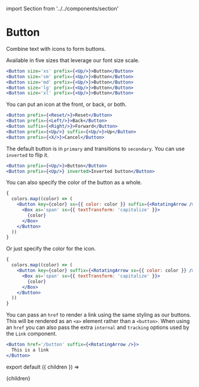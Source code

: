 import Section from '../../components/section'

# Button

Combine text with icons to form buttons.

Available in five sizes that leverage our font size scale.

```jsx live=True
<Button size='xs' prefix={<Up/>}>Button</Button>
<Button size='sm' prefix={<Up/>}>Button</Button>
<Button size='md' prefix={<Up/>}>Button</Button>
<Button size='lg' prefix={<Up/>}>Button</Button>
<Button size='xl' prefix={<Up/>}>Button</Button>
```

You can put an icon at the front, or back, or both.

```jsx live=True
<Button prefix={<Reset/>}>Reset</Button>
<Button prefix={<Left/>}>Back</Button>
<Button suffix={<Right/>}>Forward</Button>
<Button prefix={<Up/>} suffix={<Up/>}>Up</Button>
<Button prefix={<X/>}>Cancel</Button>
```

The default button is in `primary` and transitions to `secondary`. You can use `inverted` to flip it.

```jsx live=True
<Button prefix={<Up/>}>Button</Button>
<Button prefix={<Up/>} inverted>Inverted button</Button>
```

You can also specify the color of the button as a whole.

```jsx live=True
{
  colors.map((color) => (
    <Button key={color} sx={{ color: color }} suffix={<RotatingArrow />}>
      <Box as='span' sx={{ textTransform: 'capitalize' }}>
        {color}
      </Box>
    </Button>
  ))
}
```

Or just specify the color for the icon.

```jsx live=True
{
  colors.map((color) => (
    <Button key={color} suffix={<RotatingArrow sx={{ color: color }} />}>
      <Box as='span' sx={{ textTransform: 'capitalize' }}>
        {color}
      </Box>
    </Button>
  ))
}
```

You can pass an `href` to render a link using the same styling as our buttons. This will be rendered as an `<a>` element rather than a `<button>`. When using an `href` you can also pass the extra `internal` and `tracking` options used by the `Link` component.

```jsx live=True
<Button href='/button' suffix={<RotatingArrow />}>
  This is a link
</Button>
```

export default ({ children }) => <Section name='button'>{children}</Section>
